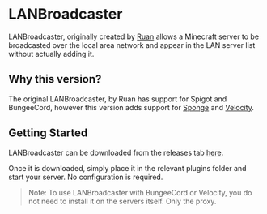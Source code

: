 # LANBroadcaster
LANBroadcaster, originally created by [Ruan](https://gitlab.com/ruany/) allows a Minecraft 
server to be broadcasted over the local area network and appear in the LAN server list without actually adding it.

## Why this version?
The original LANBroadcaster, by Ruan has support for Spigot and BungeeCord, however this version adds support 
for [Sponge](https://spongepowered.org/) and [Velocity](https://velocitypowered.com/).

## Getting Started
LANBroadcaster can be downloaded from the releases tab [here]().

Once it is downloaded, simply place it in the relevant plugins
folder and start your server. No configuration is required.

> Note: To use LANBroadcaster with BungeeCord or Velocity, you do not need to install it on the servers itself. Only the proxy.
